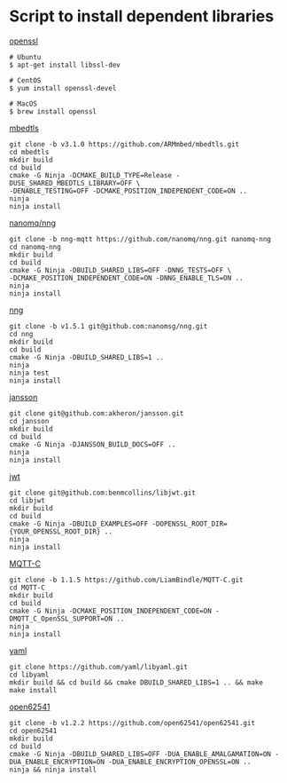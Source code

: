 # Script to install dependent libraries

[openssl](https://github.com/openssl/openssl)

```shell
# Ubuntu
$ apt-get install libssl-dev

# CentOS
$ yum install openssl-devel

# MacOS
$ brew install openssl
```

[mbedtls](https://github.com/ARMmbed/mbedtls)
```shell
git clone -b v3.1.0 https://github.com/ARMmbed/mbedtls.git
cd mbedtls
mkdir build
cd build
cmake -G Ninja -DCMAKE_BUILD_TYPE=Release -DUSE_SHARED_MBEDTLS_LIBRARY=OFF \
-DENABLE_TESTING=OFF -DCMAKE_POSITION_INDEPENDENT_CODE=ON ..
ninja
ninja install
```

[nanomq/nng](https://github.com/nanomq/nng)
```shell
git clone -b nng-mqtt https://github.com/nanomq/nng.git nanomq-nng
cd nanomq-nng
mkdir build
cd build
cmake -G Ninja -DBUILD_SHARED_LIBS=OFF -DNNG_TESTS=OFF \
-DCMAKE_POSITION_INDEPENDENT_CODE=ON -DNNG_ENABLE_TLS=ON ..
ninja
ninja install
```

[nng](https://github.com/nanomsg/nng/tree/v1.5.1)

```shell
git clone -b v1.5.1 git@github.com:nanomsg/nng.git
cd nng
mkdir build
cd build
cmake -G Ninja -DBUILD_SHARED_LIBS=1 ..
ninja
ninja test
ninja install
```

[jansson](https://github.com/akheron/jansson)

```shell
git clone git@github.com:akheron/jansson.git
cd jansson
mkdir build
cd build
cmake -G Ninja -DJANSSON_BUILD_DOCS=OFF ..
ninja
ninja install
```

[jwt](https://github.com/benmcollins/libjwt)

```shell
git clone git@github.com:benmcollins/libjwt.git
cd libjwt
mkdir build
cd build
cmake -G Ninja -DBUILD_EXAMPLES=OFF -DOPENSSL_ROOT_DIR={YOUR_OPENSSL_ROOT_DIR} ..
ninja
ninja install
```

[MQTT-C](https://github.com/LiamBindle/MQTT-C.git)

```shell
git clone -b 1.1.5 https://github.com/LiamBindle/MQTT-C.git 
cd MQTT-C
mkdir build
cd build
cmake -G Ninja -DCMAKE_POSITION_INDEPENDENT_CODE=ON -DMQTT_C_OpenSSL_SUPPORT=ON ..
ninja
ninja install
```

[yaml](https://github.com/yaml/libyaml.git)

```shell
git clone https://github.com/yaml/libyaml.git
cd libyaml
mkdir build && cd build && cmake DBUILD_SHARED_LIBS=1 .. && make
make install
```

[open62541](https://open62541.org/)

```shell
git clone -b v1.2.2 https://github.com/open62541/open62541.git
cd open62541
mkdir build
cd build
cmake -G Ninja -DBUILD_SHARED_LIBS=OFF -DUA_ENABLE_AMALGAMATION=ON -DUA_ENABLE_ENCRYPTION=ON -DUA_ENABLE_ENCRYPTION_OPENSSL=ON ..
ninja && ninja install
```
